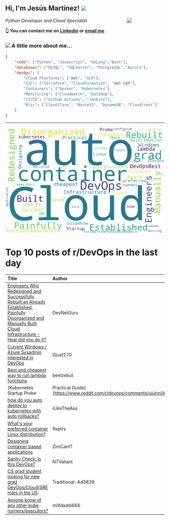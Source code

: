 <!--
**jmartinezl/jmartinezl** is a ✨ _special_ ✨ repository because its `README.md` (this file) appears on your GitHub profile.

Here are some ideas to get you started:

- 🔭 I’m currently working on ...
- 🌱 I’m currently learning ...
- 👯 I’m looking to collaborate on ...
- 🤔 I’m looking for help with ...
- 💬 Ask me about ...
- 📫 How to reach me: ...
- 😄 Pronouns: ...
- ⚡ Fun fact: ...
-->

<h2>Hi, I'm Jesús Martinez! <img src="https://media.giphy.com/media/WUlplcMpOCEmTGBtBW/giphy.gif" width="30"> </h2>
<img align='right' src="https://media.giphy.com/media/NytMLKyiaIh6VH9SPm/giphy.gif" width="120">
<p><em>Python Developer and Cloud Specialist
</em></p>

**👆 You can contact me on [Linkedin](https://www.linkedin.com/in/jes%C3%BAs-martinez-2b7b10104/) or [email me](mailto:jesus.mtz.lorenzo@gmail.com)**

### <img src="https://media.giphy.com/media/VgCDAzcKvsR6OM0uWg/giphy.gif" width="50"> A little more about me...  

```json
{
    "code": ["Python", "Javascript", "GoLang","Bash"],
    "databases": ["MySQL", "SQLServer", "PostgreSQL","Aurora"],
    "devOps": [
        "Cloud Platforms": ["AWS", "GCP"],
        "IaC": ["Terraform", "CloudFormation", "AWS SAM"],
        "Containers": ["Docker", "Kubernetes"],
        "Monitoring": ["Cloudwatch", "Datadog"],
        "CI/CD": ["Github Actions", "Jenkins"],
        "Misc": ["Cloudflare", "Route53", "DynamoDB", "Cloudfront"]
    ]
}
```
---

![Wordcloud](./cloud.png)

# Top 10 posts of r/DevOps in the last day

| Title | Author | Score |
|:---|:---|:---|
| [Engineers Who Redesigned and Successfully Rebuilt an Already Established, Painfully Disorganized and Manually Built Cloud Infrastructure - How did you do it?](https://www.reddit.com/r/devops/comments/uk3rpd/engineers_who_redesigned_and_successfully_rebuilt/) | DevNetGuru | 74 |
| [Current Windows / Azure Sysadmin interested in DevOps](https://www.reddit.com/r/devops/comments/ujsa7v/current_windows_azure_sysadmin_interested_in/) | Djust270 | 39 |
| [Best and cheapest way to run lambda functions](https://www.reddit.com/r/devops/comments/ujmbau/best_and_cheapest_way_to_run_lambda_functions/) | beelzebut | 30 |
| [Kubernetes Startup Probe | Practical Guide](https://www.reddit.com/r/devops/comments/ujuhni/kubernetes_startup_probe_practical_guide/) | humpier | 13 |
| [how do you auto deploy to kubernetes with auto rollbacks?](https://www.reddit.com/r/devops/comments/uk7a2t/how_do_you_auto_deploy_to_kubernetes_with_auto/) | iLikeTheAss | 6 |
| [What's your preferred container Linux distribution?](https://www.reddit.com/r/devops/comments/uka05x/whats_your_preferred_container_linux_distribution/) | flxptrs | 6 |
| [Designing container based applications](https://www.reddit.com/r/devops/comments/ujx0uo/designing_container_based_applications/) | ZimCanIT | 3 |
| [Sanity Check: Is this DevOps?](https://www.reddit.com/r/devops/comments/uk2q86/sanity_check_is_this_devops/) | N7Valiant | 2 |
| [CS grad student looking for new grad DevOps/Cloud/SRE roles in the US](https://www.reddit.com/r/devops/comments/ukae25/cs_grad_student_looking_for_new_grad/) | Traditional-Ad3839 | 2 |
| [Anyone know of any other kube runners/executors?](https://www.reddit.com/r/devops/comments/ujujv0/anyone_know_of_any_other_kube_runnersexecutors/) | milfdaddi666 | 2 |
